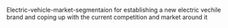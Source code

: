 Electric-vehicle-market-segmentaion for establishing a new electric vechile brand and coping up with the current competition and market around it
